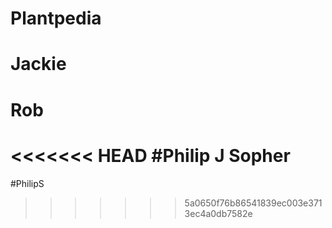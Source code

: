 # Plantpedia

# Jackie
# Rob

<<<<<<< HEAD
#Philip J Sopher
=======
#PhilipS
>>>>>>> 5a0650f76b86541839ec003e3713ec4a0db7582e
